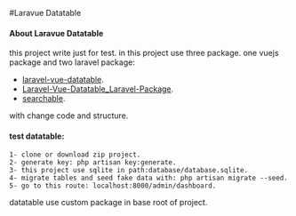 #Laravue Datatable

#### About Laravue Datatable

this project write just for test. in this project use three package. one vuejs package and two laravel package:

- [laravel-vue-datatable](https://github.com/jamesdordoy/laravel-vue-datatable).
- [Laravel-Vue-Datatable_Laravel-Package](https://github.com/jamesdordoy/Laravel-Vue-Datatable_Laravel-Package).
- [searchable](https://github.com/nicolaslopezj/searchable).

with change code and structure.

#### test datatable:
```
1- clone or download zip project.
2- generate key: php artisan key:generate.
3- this project use sqlite in path:database/database.sqlite.
4- migrate tables and seed fake data with: php artisan migrate --seed.
5- go to this route: localhost:8000/admin/dashboard.
```

datatable use custom package in base root of project.
